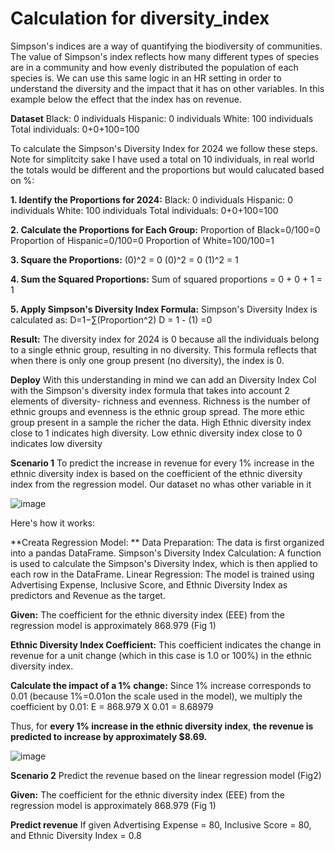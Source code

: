 # Calculation for diversity_index

Simpson's indices are a way of quantifying the biodiversity of communities. The value of Simpson's index reflects how many different types of species are in a community and how evenly distributed the population of each species is. We can use this same logic in an HR setting in order to understand the diversity and the impact that it has on other variables. In this example below the effect that the index has on revenue. 

**Dataset**
Black: 0 individuals
Hispanic: 0 individuals
White: 100 individuals
Total individuals: 0+0+100=100


To calculate the Simpson's Diversity Index for 2024 we follow these steps. Note for simplitcity sake I have used a total on 10 individuals, in real world the totals would be different and the proportions but would calucated based on %:

**1. Identify the Proportions for 2024:**
Black: 0 individuals
Hispanic: 0 individuals
White: 100 individuals
Total individuals: 0+0+100=100

**2. Calculate the Proportions for Each Group:**
Proportion of Black=0/100=0 
Proportion of Hispanic=0/100=0 
Proportion of White=100/100=1

**3. Square the Proportions:**
(0)^2 = 0
(0)^2 = 0
(1)^2 = 1

**4. Sum the Squared Proportions:**
Sum of squared proportions = 0 + 0 + 1 = 1

**5. Apply Simpson's Diversity Index Formula:**
Simpson's Diversity Index is calculated as:
D=1−∑(Proportion^2)
D = 1 - (1) =0

**Result:**
The diversity index for 2024 is 0 because all the individuals belong to a single ethnic group, resulting in no diversity. This formula reflects that when there is only one group present (no diversity), the index is 0. 

**Deploy**
With this understanding in mind we can add an Diversity Index Col with the Simpson's diversity index formula that takes into account 2 elements of diversity- richness and evenness. Richness is the number of ethnic groups and evenness is the ethnic group spread.  The more ethic group present in a sample the richer the data. High Ethnic diversity index close to 1 indicates high diversity. Low ethnic diversity index close to 0 indicates low diversity 

**Scenario 1**
To predict the increase in revenue for every 1% increase in the ethnic diversity index is based on the coefficient of the ethnic diversity index from the regression model. Our dataset no whas other variable in it 

![image](https://github.com/user-attachments/assets/4f5d6742-06f1-4504-8f15-72b482b56b25)

Here's how it works:

**Creata Regression Model: **
Data Preparation: The data is first organized into a pandas DataFrame.
Simpson's Diversity Index Calculation: A function is used to calculate the Simpson's Diversity Index, which is then applied to each row in the DataFrame.
Linear Regression: The model is trained using Advertising Expense, Inclusive Score, and Ethnic Diversity Index as predictors and Revenue as the target.

**Given:**
The coefficient for the ethnic diversity index (EEE) from the regression model is approximately 868.979 (Fig 1)

**Ethnic Diversity Index Coefficient:**
This coefficient indicates the change in revenue for a unit change (which in this case is 1.0 or 100%) in the ethnic diversity index.

**Calculate the impact of a 1% change:**
Since 1% increase corresponds to 0.01 (because 1%=0.01on the scale used in the model), we multiply the coefficient by 0.01:
E = 868.979 X 0.01 = 8.68979

Thus, for **every 1% increase in the ethnic diversity index**, **the revenue is predicted to increase by approximately $8.69.**

![image](https://github.com/user-attachments/assets/1f218f6d-264b-4f2d-a45e-266012ab6070)

**Scenario 2**
Predict the revenue based on the linear regression model (Fig2)

**Given:**
The coefficient for the ethnic diversity index (EEE) from the regression model is approximately 868.979 (Fig 1)

**Predict revenue**
If given Advertising Expense = 80, Inclusive Score = 80, and Ethnic Diversity Index = 0.8 

